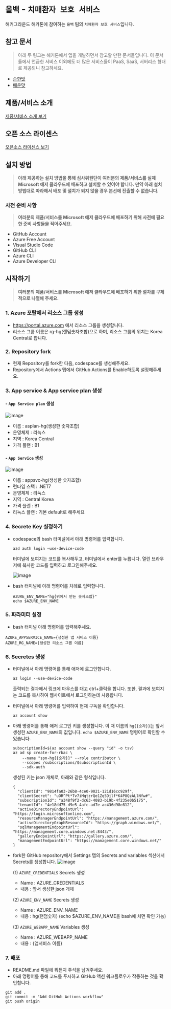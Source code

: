 # `올백` - `치매환자 보호 서비스`

해커그라운드 해커톤에 참여하는 `올백` 팀의 `치매환자 보호 서비스`입니다.

## 참고 문서

> 아래 두 링크는 해커톤에서 앱을 개발하면서 참고할 만한 문서들입니다. 이 문서들에서 언급한 서비스 이외에도 더 많은 서비스들이 PaaS, SaaS, 서버리스 형태로 제공되니 참고하세요.

- [순한맛](./REFERENCES_BASIC.md)
- [매운맛](./REFERENCES_ADVANCED.md)

## 제품/서비스 소개

<!-- 아래 링크는 지우지 마세요 -->
[제품/서비스 소개 보기](TOPIC.md)
<!-- 위 링크는 지우지 마세요 -->

## 오픈 소스 라이센스

<!-- 아래 링크는 지우지 마세요 -->
[오픈소스 라이센스 보기](./LICENSE)
<!-- 위 링크는 지우지 마세요 -->

## 설치 방법

> **아래 제공하는 설치 방법을 통해 심사위원단이 여러분의 제품/서비스를 실제 Microsoft 애저 클라우드에 배포하고 설치할 수 있어야 합니다. 만약 아래 설치 방법대로 따라해서 배포 및 설치가 되지 않을 경우 본선에 진출할 수 없습니다.**

### 사전 준비 사항

> **여러분의 제품/서비스를 Microsoft 애저 클라우드에 배포하기 위해 사전에 필요한 준비 사항들을 적어주세요.**
- GitHub Account
- Azure Free Account
- Visual Studio Code
- GitHub CLI
- Azure CLI
- Azure Developer CLI

## 시작하기

> **여러분의 제품/서비스를 Microsoft 애저 클라우드에 배포하기 위한 절차를 구체적으로 나열해 주세요.**


### 1. Azure 포탈에서 리소스 그룹 생성
- https://portal.azure.com 에서 리소스 그룹을 생성합니다.
- 리소스 그룹 이름은 rg-hg(랜덤숫자조합)으로 하며, 리소스 그룹의 위치는 Korea Central로 합니다.





### 2. Repository fork
- 현재 Repository를 fork한 다음, codespace를 생성해주세요.
- Repository에서 Actions 탭에서 GitHub Actions를 Enable하도록 설정해주세요.

### 3. App service & App service plan 생성

#### - `App Service plan` 생성    
  ![image](https://github.com/hackersground-kr/httpsgithubcomhackersground-krall100/assets/105070397/df12aa4d-948a-4bc9-9e6c-0bd3626b622b)

   - 이름 : asplan-hg(생성한 숫자조합)
   - 운영체제 : 리눅스    
   - 지역 : Korea Central    
   - 가격 플랜 : B1    

#### - `App Service` 생성    
  ![image](https://github.com/hackersground-kr/httpsgithubcomhackersground-krall100/assets/84391428/7719ac1d-619f-4f18-bfff-5b5bea877ec2)
   - 이름 : appsvc-hg(생성한 숫자조합)    
   - 런타임 스택 : .NET7    
   - 운영체제 : 리눅스    
   - 지역 : Central Korea    
   - 가격 플랜 : B1    
   - 리눅스 플랜 : 기본 default로 해주세요    


### 4. Secrete Key 설정하기
- codespace의 bash 터미널에서 아래 명령어를 입력합니다.

    ```
    azd auth login —use-device-code
    ```

    터미널에 보여지는 코드를 복사해두고,
    터미널에서 enter를 누릅니다.
    열린 브라우저에 복사한 코드를 입력하고 로그인해주세요.

    ![image](https://github.com/hackersground-kr/httpsgithubcomhackersground-krall100/assets/105070397/fa56beb5-6665-49d2-890a-aefcd8a294f7)

    

- bash 터미널에 아래 명령어를 차례로 입력합니다.

    ```
    AZURE_ENV_NAME="hg{위에서 만든 숫자조합}"
    echo $AZURE_ENV_NAME
    ```


### 5. 파라미터 설정
- bash 터미널 아래 명령어를 입력해주세요.
```
AZURE_APPSERVICE_NAME={생성한 앱 서비스 이름}
AZURE_RG_NAME={생성한 리소스 그룹 이름}
```


### 6. Secretes 생성

- 터미널에서 아래 명령어를 통해 애저에 로그인합니다.

    ```
    az login --use-device-code
    ```

    출력되는 결과에서 링크에 마우스를 대고 ctrl+클릭을 합니다. 
    또한, 결과에 보여지는 코드를 복사하여 웹사이트에서 로그인하는데 사용합니다.

- 터미널에서 아래 명령어를 입력하여 현재 구독을 확인합니다.

    ```
    az account show
    ```

- 아래 명령어를 통해 애저 로그인 키를 생성합니다. 이 때 이름의 `hg{{숫자}}`는 앞서 생성한 `AZURE_ENV_NAME`의 값입니다. `echo $AZURE_ENV_NAME` 명령어로 확인할 수 있습니다.

    ```
    subscriptionId=$(az account show --query "id" -o tsv)
    az ad sp create-for-rbac \
        --name "spn-hg{{숫자}}" --role contributor \
        --scopes /subscriptions/$subscriptionId \
        --sdk-auth
    ```

   생성된 키는 json 개체로, 아래와 같은 형식입니다.

    ```
    {
      "clientId": "9814fa03-26b8-4ce0-9021-121d16cc929f",
      "clientSecret": "uOR^Pt*Tv7iMqtzrQe1Zq5Djlf*K4P8QzALlNfw#",
      "subscriptionId": "a348f9f2-dc63-4083-b19b-4f235e0b5175",
      "tenantId": "4e18dd75-d9e5-4afc-ad7e-ac436d98e812",
      "activeDirectoryEndpointUrl": "https://login.microsoftonline.com",
      "resourceManagerEndpointUrl": "https://management.azure.com/",
      "activeDirectoryGraphResourceId": "https://graph.windows.net/",
      "sqlManagementEndpointUrl": "https://management.core.windows.net:8443/",
      "galleryEndpointUrl": "https://gallery.azure.com/",
      "managementEndpointUrl": "https://management.core.windows.net/"
    }
    ```

- fork한 GitHub repository에서 Settings 탭의 Secrets and variables 섹션에서 Secrets를 생성합니다.
![image](https://github.com/hackersground-kr/httpsgithubcomhackersground-krall100/assets/105070397/cf6cb91e-6038-4427-b655-49553368eaf6)

  
   (1) `AZURE_CREDENTIALS`  Secrets 생성
     - Name : AZURE_CREDENTIALS
     - 내용 : 앞서 생성한 json 개체


   (2) `AZURE_ENV_NAME` Secrets 생성    
     - Name : AZURE_ENV_NAME    
   - 내용 : hg(랜덤숫자) (echo $AZURE_ENV_NAME을 bash에 치면 확인 가능)
  
   (3) `AZURE_WEBAPP_NAME` Variables 생성
     - Name : AZURE_WEBAPP_NAME
     - 내용 : {앱서비스 이름}


### 7. 배포

- README.md 파일에 뭐든지 주석을 남겨주세요.
- 아래 명령어를 통해 코드를 푸시하고 GitHub 액션 워크플로우가 작동하는 것을 확인합니다.


```
git add .
git commit -m "Add GitHub Actions workflow"
git push origin
```
